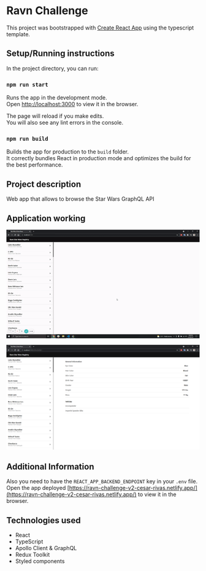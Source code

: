 # Ravn Challenge

This project was bootstrapped with [Create React App](https://github.com/facebook/create-react-app) using the typescript template.

## Setup/Running instructions

In the project directory, you can run:

### `npm run start`

Runs the app in the development mode.\
Open [http://localhost:3000](http://localhost:3000) to view it in the browser.

The page will reload if you make edits.\
You will also see any lint errors in the console.

### `npm run build`

Builds the app for production to the `build` folder.\
It correctly bundles React in production mode and optimizes the build for the best performance.

## Project description

Web app that allows to browse the Star Wars GraphQL API

## Application working

![App Working](https://github.com/csarrvas/ravn-challenge-v2-cesar-rivas/blob/main/public/appWorking.gif?raw=true)

![App Working](https://github.com/csarrvas/ravn-challenge-v2-cesar-rivas/blob/main/public/appWorking.png?raw=true)

## Additional Information

Also you need to have the `REACT_APP_BACKEND_ENDPOINT` key in your `.env` file.\
Open the app deployed [https://ravn-challenge-v2-cesar-rivas.netlify.app/](https://ravn-challenge-v2-cesar-rivas.netlify.app/) to view it in the browser.

## Technologies used

- React
- TypeScript
- Apollo Client & GraphQL
- Redux Toolkit
- Styled components